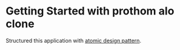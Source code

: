# Getting Started with prothom alo clone

Structured this application with [atomic design pattern](https://bradfrost.com/blog/post/atomic-web-design/).